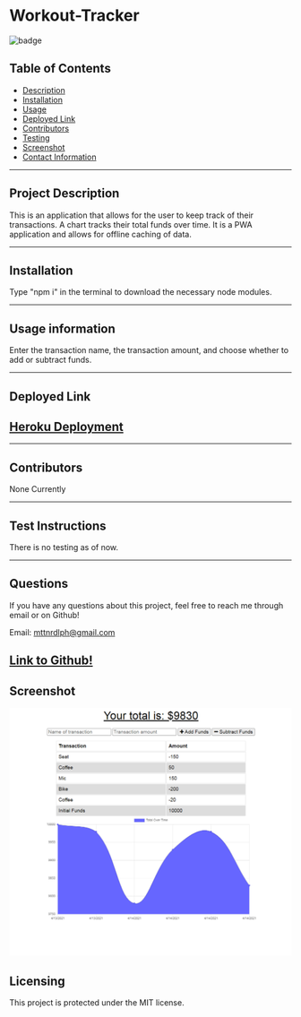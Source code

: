 # Workout-Tracker

![badge](https://img.shields.io/badge/License-MIT-brightgreen)

## Table of Contents

- [Description](#project-description)
- [Installation](#installation)
- [Usage](#usage-information)
- [Deployed Link](#deployed-link)
- [Contributors](#contributors)
- [Testing](#test-instructions)
- [Screenshot](#screenshot)
- [Contact Information](#questions)

---

## Project Description

This is an application that allows for the user to keep track of their transactions. A chart tracks their total funds over time. It is a PWA application and allows for offline caching of data. 

---

## Installation

Type "npm i" in the terminal to download the necessary node modules.

---

## Usage information

Enter the transaction name, the transaction amount, and choose whether to add or subtract funds. 

---

## Deployed Link

## [Heroku Deployment](https://budget-tracker333.herokuapp.com/)

---

## Contributors

None Currently

---

## Test Instructions

There is no testing as of now.

---

## Questions

If you have any questions about this project, feel free to reach me through email or on Github!

Email: mttnrdlph@gmail.com

## [Link to Github!](https://github.com/RobeandHat)

## Screenshot

![Budget Tracker](/public/screenshot/budget-tracker.png)

## Licensing

This project is protected under the MIT license.